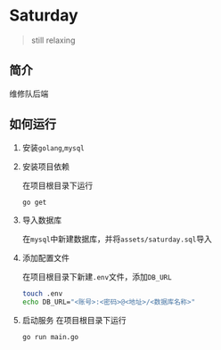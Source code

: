 # Saturday
> still relaxing

## 简介
维修队后端

## 如何运行
1. 安装`golang`,`mysql`
2. 安装项目依赖

   在项目根目录下运行
   ``` sh
   go get
   ```
3. 导入数据库

   在`mysql`中新建数据库，并将`assets/saturday.sql`导入
4. 添加配置文件

   在项目根目录下新建`.env`文件，添加`DB_URL`
   ```sh
   touch .env
   echo DB_URL="<账号>:<密码>@<地址>/<数据库名称>"
   ```
5. 启动服务
   在项目根目录下运行
   ``` sh
   go run main.go
   ```
